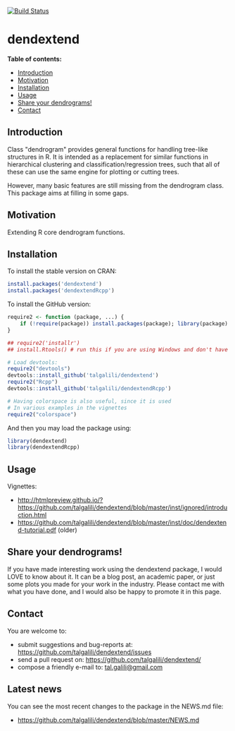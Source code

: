 [![Build Status](https://travis-ci.org/talgalili/dendextend.png?branch=master)](https://travis-ci.org/talgalili/dendextend)


# dendextend

**Table of contents:**

* [Introduction](#introduction)
* [Motivation](#motivation)
* [Installation](#installation)
* [Usage](#usage)
* [Share your dendrograms!](#share-your-dendrograms)
* [Contact](#contact)


## Introduction

Class "dendrogram" provides general functions for handling tree-like structures in R. It is intended as a replacement for similar functions in hierarchical clustering and classification/regression trees, such that all of these can use the same engine for plotting or cutting trees.

However, many basic features are still missing from the dendrogram class.  This package aims at filling in some gaps.


## Motivation

Extending R core dendrogram functions.

## Installation

To install the stable version on CRAN:

```r
install.packages('dendextend')
install.packages('dendextendRcpp')
```

To install the GitHub version:

```R
require2 <- function (package, ...) {
	if (!require(package)) install.packages(package); library(package)
}

## require2('installr')
## install.Rtools() # run this if you are using Windows and don't have Rtools installed

# Load devtools:
require2("devtools")
devtools::install_github('talgalili/dendextend')
require2("Rcpp")
devtools::install_github('talgalili/dendextendRcpp')

# Having colorspace is also useful, since it is used
# In various examples in the vignettes
require2("colorspace")
```

And then you may load the package using:
```R
library(dendextend)
library(dendextendRcpp)
```

## Usage

Vignettes: 

* http://htmlpreview.github.io/?https://github.com/talgalili/dendextend/blob/master/inst/ignored/introduction.html
* https://github.com/talgalili/dendextend/blob/master/inst/doc/dendextend-tutorial.pdf  (older)

## Share your dendrograms!

If you have made interesting work using the dendextend package, I would LOVE to know about it. It can be a blog post, an academic paper, or just some plots you made for your work in the industry. Please contact me with what you have done, and I would also be happy to promote it in this page.

## Contact

You are welcome to:

* submit suggestions and bug-reports at: <https://github.com/talgalili/dendextend/issues>
* send a pull request on: <https://github.com/talgalili/dendextend/>
* compose a friendly e-mail to: <tal.galili@gmail.com>


## Latest news

You can see the most recent changes to the package in the NEWS.md file:

- https://github.com/talgalili/dendextend/blob/master/NEWS.md

